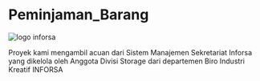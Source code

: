 # Peminjaman_Barang

![logo inforsa](https://github.com/user-attachments/assets/9d8d8222-f214-4d9e-bdc0-465a01cce4ae)


Proyek kami mengambil acuan dari Sistem Manajemen Sekretariat Inforsa yang dikelola oleh Anggota Divisi Storage dari departemen Biro Industri Kreatif INFORSA
